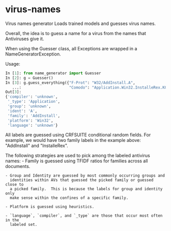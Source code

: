 # virus-names
Virus names generator
Loads trained models and guesses virus names.

Overall, the idea is to guess a name for a virus from the names that Antiviruses
give it.

When using the Guesser class, all Exceptions are wrapped in a
NameGeneratorException.

Usage:
```python
In [1]: from name_generator import Guesser
In [2]: g = Guesser()
In [3]: g.guess_everything({"F-Prot": "W32/AddInstall.A",
   ...:                     "Comodo": "Application.Win32.InstalleRex.KG"})
Out[3]:
{'compiler': 'unknown',
 '_type': 'Application',
 'group': 'unknown',
 'ident': 'A',
 'family': 'AddInstall',
 'platform': 'Win32',
 'language': 'unknown'}
```
All labels are guessed using CRFSUITE conditional random fields.
For example, we would have two family labels in the example above:
"AddInstall" and "InstalleRex".

The following strategies are used to pick among the labeled antivirus names:
    - Family is guessed using TFIDF ratios for families across all documents.

    - Group and Identity are guessed by most commonly occurring groups and
      identities within AVs that guessed the picked family or guessed close to
      a picked family.  This is because the labels for group and identity only
      make sense within the confines of a specific family.

    - Platform is guessed using heuristics.

    - `language`, `compiler`, and `_type` are those that occur most often in the
      labeled set.
